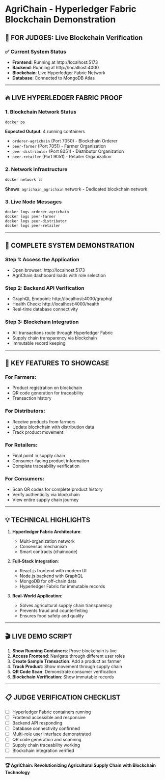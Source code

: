 # AgriChain - Hyperledger Fabric Blockchain Demonstration

## 🎯 FOR JUDGES: Live Blockchain Verification

### ✅ Current System Status

- **Frontend**: Running at http://localhost:5173
- **Backend**: Running at http://localhost:4000
- **Blockchain**: Live Hyperledger Fabric Network
- **Database**: Connected to MongoDB Atlas

---

## 🔥 LIVE HYPERLEDGER FABRIC PROOF

### 1. Blockchain Network Status

```bash
docker ps
```

**Expected Output**: 4 running containers

- `orderer-agrichain` (Port 7050) - Blockchain Orderer
- `peer-farmer` (Port 7051) - Farmer Organization
- `peer-distributor` (Port 8051) - Distributor Organization
- `peer-retailer` (Port 9051) - Retailer Organization

### 2. Network Infrastructure

```bash
docker network ls
```

**Shows**: `agrichain_agrichain` network - Dedicated blockchain network

### 3. Live Node Messages

```bash
docker logs orderer-agrichain
docker logs peer-farmer
docker logs peer-distributor
docker logs peer-retailer
```

---

## 🌟 COMPLETE SYSTEM DEMONSTRATION

### Step 1: Access the Application

- Open browser: http://localhost:5173
- AgriChain dashboard loads with role selection

### Step 2: Backend API Verification

- GraphQL Endpoint: http://localhost:4000/graphql
- Health Check: http://localhost:4000/health
- Real-time database connectivity

### Step 3: Blockchain Integration

- All transactions route through Hyperledger Fabric
- Supply chain transparency via blockchain
- Immutable record keeping

---

## 🚀 KEY FEATURES TO SHOWCASE

### For Farmers:

- Product registration on blockchain
- QR code generation for traceability
- Transaction history

### For Distributors:

- Receive products from farmers
- Update blockchain with distribution data
- Track product movement

### For Retailers:

- Final point in supply chain
- Consumer-facing product information
- Complete traceability verification

### For Consumers:

- Scan QR codes for complete product history
- Verify authenticity via blockchain
- View entire supply chain journey

---

## 💡 TECHNICAL HIGHLIGHTS

1. **Hyperledger Fabric Architecture**:

   - Multi-organization network
   - Consensus mechanism
   - Smart contracts (chaincode)

2. **Full-Stack Integration**:

   - React.js frontend with modern UI
   - Node.js backend with GraphQL
   - MongoDB for off-chain data
   - Hyperledger Fabric for immutable records

3. **Real-World Application**:
   - Solves agricultural supply chain transparency
   - Prevents fraud and counterfeiting
   - Ensures food safety and quality

---

## 🎬 LIVE DEMO SCRIPT

1. **Show Running Containers**: Prove blockchain is live
2. **Access Frontend**: Navigate through different user roles
3. **Create Sample Transaction**: Add a product as farmer
4. **Track Product**: Show movement through supply chain
5. **QR Code Scan**: Demonstrate consumer verification
6. **Blockchain Verification**: Show immutable records

---

## 📋 JUDGE VERIFICATION CHECKLIST

- [ ] Hyperledger Fabric containers running
- [ ] Frontend accessible and responsive
- [ ] Backend API responding
- [ ] Database connectivity confirmed
- [ ] Multi-role user interface demonstrated
- [ ] QR code generation and scanning
- [ ] Supply chain traceability working
- [ ] Blockchain integration verified

---

**🏆 AgriChain: Revolutionizing Agricultural Supply Chain with Blockchain Technology**

